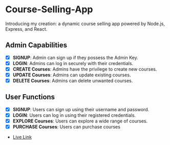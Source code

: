 # Course-Selling-App
Introducing my creation: a dynamic course selling app powered by Node.js, Express, and React.
## Admin Capabilities

- [x] **SIGNUP**: Admin can sign up if they possess the Admin Key.
- [x] **LOGIN**: Admins can log in securely with their credentials.
- [x] **CREATE Courses**: Admins have the privilege to create new courses.
- [x] **UPDATE Courses**: Admins can update existing courses.
- [x] **DELETE Courses**: Admins can delete unwanted courses.

## User Functions

- [x] **SIGNUP**: Users can sign up using their username and password.
- [x] **LOGIN**: Users can log in using their registered credentials.
- [x] **EXPLORE Courses**: Users can explore a wide range of courses.
- [x] **PURCHASE Courses**: Users can purchase courses
- [ Live Link ](https://youtu.be/8-rbJObShio) 
